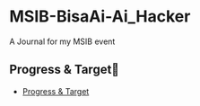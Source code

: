 # MSIB-BisaAi-Ai_Hacker
A Journal for my MSIB event


## Progress & Target🎯
- [Progress & Target](https://s.id/My-Progress-N-Target)
